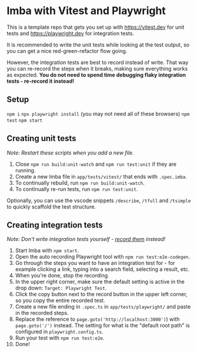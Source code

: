 # Imba with Vitest and Playwright

This is a template repo that gets you set up with <https://vitest.dev> for unit tests and <https://playwright.dev> for integration tests.

It is recommended to write the unit tests while looking at the test output, so you can get a nice red-green-refactor flow going. 

However, the integration tests are best to record instead of write. That way you can re-record the steps when it breaks, making sure everything works as expected. **You do not need to spend time debugging flaky integration tests - re-record it instead!**

## Setup

`npm i`
`npx playwright install` (you may not need all of these browsers)
`npm test`
`npm start`

## Creating unit tests

_Note: Restart these scripts when you add a new file._

1. Close `npm run build:unit-watch` and `npm run test:unit` if they are running.
2. Create a new Imba file in `app/tests/vitest/` that ends with `.spec.imba`.
3. To continually rebuild, run `npm run build:unit-watch`.
4. To continually re-run tests, run `npm run test:unit`.

Optionally, you can use the vscode snippets `/describe`, `/tfull` and `/tsimple` to quickly scaffold the test structure.

## Creating integration tests

_Note: Don't write integration tests yourself - [record them](https://playwright.dev/docs/codegen) instead!_

1. Start Imba with `npm start`.
2. Open the auto recording Playwright tool with `npm run test:e2e-codegen`.
3. Go through the steps you want to have an integration test for - for example clicking a link, typing into a search field, selecting a result, etc.
4. When you're done, stop the recording.
5. In the upper right corner, make sure the default setting is active in the drop down: `Target: Playwright Test`.
6. Click the copy button next to the record button in the upper left corner, so you copy the entire recorded test.
7. Create a new file ending in `.spec.ts` in `app/tests/playwright/` and paste in the recorded steps.
8. Replace the reference to `page.goto('http://localhost:3000')`) with `page.goto('/')` instead. The setting for what is the "default root path" is configured in `playwright.config.ts`.
9. Run your test with `npm run test:e2e`.
10. Done!
